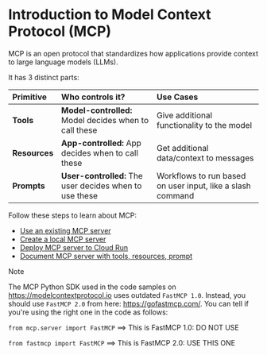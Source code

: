 # Introduction to Model Context Protocol (MCP)

MCP is an open protocol that standardizes how applications provide context to large language models (LLMs).

It has 3 distinct parts:

| Primitive    | Who controls it?                                        | Use Cases                                                  |
|:-------------|:--------------------------------------------------------|:-----------------------------------------------------------|
| **Tools**    | **Model-controlled:** Model decides when to call these  | Give additional functionality to the model                 |
| **Resources**| **App-controlled:** App decides when to call these      | Get additional data/context to messages                    |
| **Prompts**  | **User-controlled:** The user decides when to use these | Workflows to run based on user input, like a slash command |

Follow these steps to learn about MCP:

* [Use an existing MCP server](./use-existing-mcp/)
* [Create a local MCP server](./create-local-mcp/)
* [Deploy MCP server to Cloud Run](./deploy-mcp-to-cloudrun/)
* [Document MCP server with tools, resources, prompt](./document-server)

> [!NOTE]
> 
> The MCP Python SDK used in the code samples on https://modelcontextprotocol.io uses outdated `FastMCP 1.0`.
> Instead, you should use `FastMCP 2.0` from here: https://gofastmcp.com/. You can tell if you're using the right one in the code as follows:
> 
> `from mcp.server import FastMCP` ==> This is FastMCP 1.0: DO NOT USE
> 
> `from fastmcp import FastMCP` ==> This is FastMCP 2.0: USE THIS ONE
